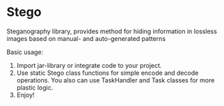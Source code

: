 # Stego
Steganography library, provides method for hiding information in lossless images based on manual- and auto-generated patterns

Basic usage:
1. Import jar-library or integrate code to your project.
2. Use static Stego class functions for simple encode and decode operations. You also can use TaskHandler and Task classes for more plastic logic.
3. Enjoy!